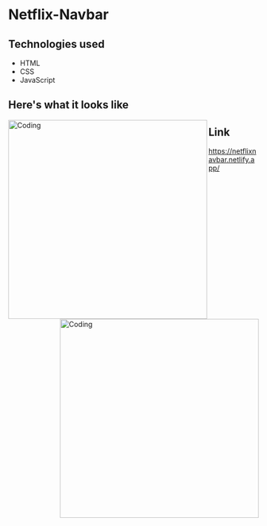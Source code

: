 # Netflix-Navbar


<p align="left">
<h2> Technologies used </h2>
<ul>
  <li> HTML</li>
  <li> CSS</li>
  <li> JavaScript</li>
</ul>
</p>

## Here's what it looks like

<img align="left" alt="Coding" width="400" src="https://user-images.githubusercontent.com/106656982/212484638-e7263c40-6b82-441c-90ae-1113d3e17c86.png">

<img align="right" alt="Coding" width="400" src="https://user-images.githubusercontent.com/106656982/212484641-f2913ebf-c3d5-4b10-ab83-ab5cd4bed021.png">


## Link

https://netflixnavbar.netlify.app/
